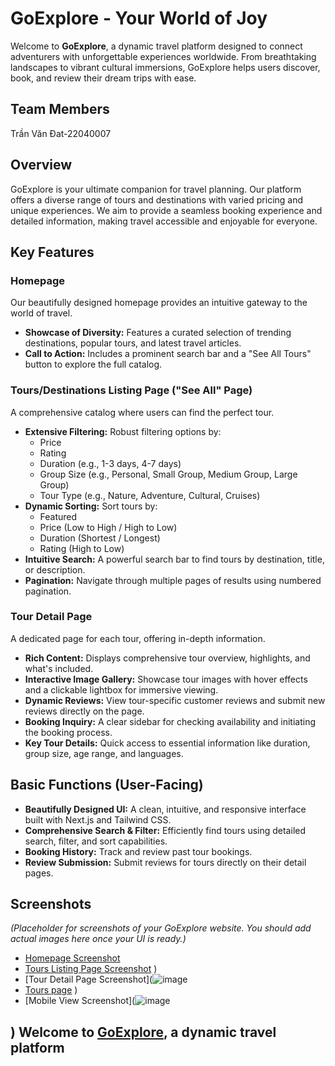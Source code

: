 # GoExplore - Your World of Joy

Welcome to **GoExplore**, a dynamic travel platform designed to connect adventurers with unforgettable experiences worldwide. From breathtaking landscapes to vibrant cultural immersions, GoExplore helps users discover, book, and review their dream trips with ease.

## Team Members
Trần Văn Đat-22040007

## Overview

GoExplore is your ultimate companion for travel planning. Our platform offers a diverse range of tours and destinations with varied pricing and unique experiences. We aim to provide a seamless booking experience and detailed information, making travel accessible and enjoyable for everyone.

## Key Features

### Homepage
Our beautifully designed homepage provides an intuitive gateway to the world of travel.
* **Showcase of Diversity:** Features a curated selection of trending destinations, popular tours, and latest travel articles.
* **Call to Action:** Includes a prominent search bar and a "See All Tours" button to explore the full catalog.

### Tours/Destinations Listing Page ("See All" Page)
A comprehensive catalog where users can find the perfect tour.
* **Extensive Filtering:** Robust filtering options by:
    * Price
    * Rating
    * Duration (e.g., 1-3 days, 4-7 days)
    * Group Size (e.g., Personal, Small Group, Medium Group, Large Group)
    * Tour Type (e.g., Nature, Adventure, Cultural, Cruises)
* **Dynamic Sorting:** Sort tours by:
    * Featured
    * Price (Low to High / High to Low)
    * Duration (Shortest / Longest)
    * Rating (High to Low)
* **Intuitive Search:** A powerful search bar to find tours by destination, title, or description.
* **Pagination:** Navigate through multiple pages of results using numbered pagination.

### Tour Detail Page
A dedicated page for each tour, offering in-depth information.
* **Rich Content:** Displays comprehensive tour overview, highlights, and what's included.
* **Interactive Image Gallery:** Showcase tour images with hover effects and a clickable lightbox for immersive viewing.
* **Dynamic Reviews:** View tour-specific customer reviews and submit new reviews directly on the page.
* **Booking Inquiry:** A clear sidebar for checking availability and initiating the booking process.
* **Key Tour Details:** Quick access to essential information like duration, group size, age range, and languages.

## Basic Functions (User-Facing)

* **Beautifully Designed UI:** A clean, intuitive, and responsive interface built with Next.js and Tailwind CSS.
* **Comprehensive Search & Filter:** Efficiently find tours using detailed search, filter, and sort capabilities.
* **Booking History:** Track and review past tour bookings.
* **Review Submission:** Submit reviews for tours directly on their detail pages.


## Screenshots

*(Placeholder for screenshots of your GoExplore website. You should add actual images here once your UI is ready.)*

* [Homepage Screenshot](![image](https://github.com/user-attachments/assets/4b0df758-380b-4e60-a392-67a52886d160)
)
* [Tours Listing Page Screenshot](![image](https://github.com/user-attachments/assets/c93b5d2e-25c6-43a0-b97c-faac673a75d5)
)
)
* [Tour Detail Page Screenshot](![image](https://github.com/user-attachments/assets/22d20edc-9471-47cb-806a-d580c01b03a2)
* [Tours page](![image](https://github.com/user-attachments/assets/380f526f-7eca-43b8-900a-cd3f469e15e7)
)
)
* [Mobile View Screenshot](![image](https://github.com/user-attachments/assets/ae63d4fe-c0dc-4db1-8769-d3860b5746fa)

)
Welcome to [GoExplore](https://go-explore-your-vercel-app.vercel.app/), a dynamic travel platform
---

